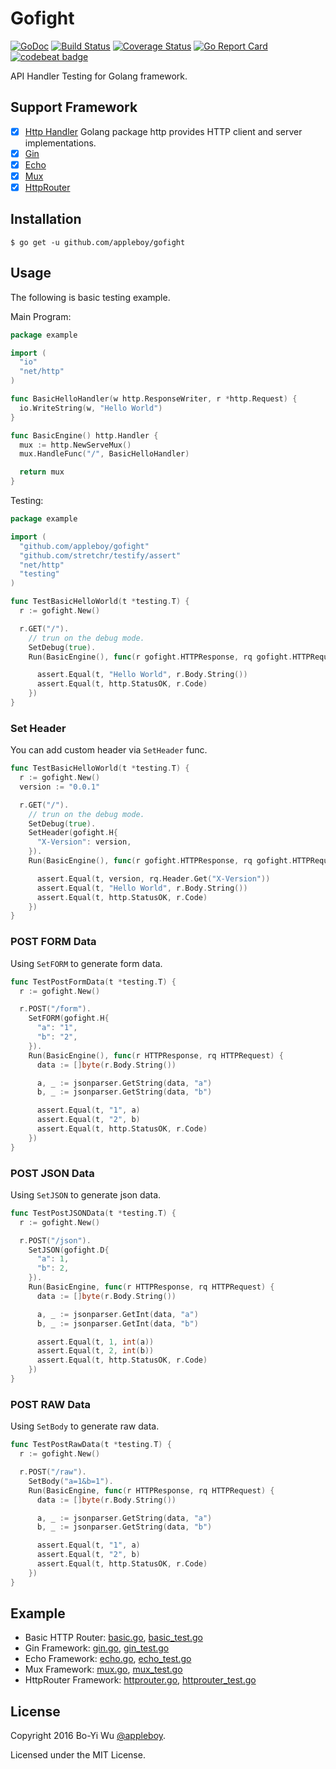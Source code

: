# Gofight

[![GoDoc](https://godoc.org/github.com/appleboy/gin-jwt?status.svg)](https://godoc.org/github.com/appleboy/gin-jwt) [![Build Status](https://travis-ci.org/appleboy/gofight.svg?branch=master)](https://travis-ci.org/appleboy/gofight) [![Coverage Status](https://coveralls.io/repos/github/appleboy/gofight/badge.svg?branch=master)](https://coveralls.io/github/appleboy/gofight?branch=master) [![Go Report Card](https://goreportcard.com/badge/github.com/appleboy/gofight)](https://goreportcard.com/report/github.com/appleboy/gofight) [![codebeat badge](https://codebeat.co/badges/4d8b58ae-67ec-469e-bde6-be3dd336b30d)](https://codebeat.co/projects/github-com-appleboy-gofight)

API Handler Testing for Golang framework.

## Support Framework

* [x] [Http Handler](https://golang.org/pkg/net/http/) Golang package http provides HTTP client and server implementations.
* [x] [Gin](https://github.com/gin-gonic/gin)
* [x] [Echo](https://github.com/labstack/echo)
* [x] [Mux](https://github.com/gorilla/mux)
* [x] [HttpRouter](https://github.com/julienschmidt/httprouter)

## Installation

```
$ go get -u github.com/appleboy/gofight
```

## Usage

The following is basic testing example.

Main Program:

```go
package example

import (
  "io"
  "net/http"
)

func BasicHelloHandler(w http.ResponseWriter, r *http.Request) {
  io.WriteString(w, "Hello World")
}

func BasicEngine() http.Handler {
  mux := http.NewServeMux()
  mux.HandleFunc("/", BasicHelloHandler)

  return mux
}
```

Testing:

```go
package example

import (
  "github.com/appleboy/gofight"
  "github.com/stretchr/testify/assert"
  "net/http"
  "testing"
)

func TestBasicHelloWorld(t *testing.T) {
  r := gofight.New()

  r.GET("/").
    // trun on the debug mode.
    SetDebug(true).
    Run(BasicEngine(), func(r gofight.HTTPResponse, rq gofight.HTTPRequest) {

      assert.Equal(t, "Hello World", r.Body.String())
      assert.Equal(t, http.StatusOK, r.Code)
    })
}
```

### Set Header

You can add custom header via `SetHeader` func.

```go
func TestBasicHelloWorld(t *testing.T) {
  r := gofight.New()
  version := "0.0.1"

  r.GET("/").
    // trun on the debug mode.
    SetDebug(true).
    SetHeader(gofight.H{
      "X-Version": version,
    }).
    Run(BasicEngine(), func(r gofight.HTTPResponse, rq gofight.HTTPRequest) {

      assert.Equal(t, version, rq.Header.Get("X-Version"))
      assert.Equal(t, "Hello World", r.Body.String())
      assert.Equal(t, http.StatusOK, r.Code)
    })
}
```

### POST FORM Data

Using `SetFORM` to generate form data.

```go
func TestPostFormData(t *testing.T) {
  r := gofight.New()

  r.POST("/form").
    SetFORM(gofight.H{
      "a": "1",
      "b": "2",
    }).
    Run(BasicEngine(), func(r HTTPResponse, rq HTTPRequest) {
      data := []byte(r.Body.String())

      a, _ := jsonparser.GetString(data, "a")
      b, _ := jsonparser.GetString(data, "b")

      assert.Equal(t, "1", a)
      assert.Equal(t, "2", b)
      assert.Equal(t, http.StatusOK, r.Code)
    })
}
```

### POST JSON Data

Using `SetJSON` to generate json data.

```go
func TestPostJSONData(t *testing.T) {
  r := gofight.New()

  r.POST("/json").
    SetJSON(gofight.D{
      "a": 1,
      "b": 2,
    }).
    Run(BasicEngine, func(r HTTPResponse, rq HTTPRequest) {
      data := []byte(r.Body.String())

      a, _ := jsonparser.GetInt(data, "a")
      b, _ := jsonparser.GetInt(data, "b")

      assert.Equal(t, 1, int(a))
      assert.Equal(t, 2, int(b))
      assert.Equal(t, http.StatusOK, r.Code)
    })
}
```

### POST RAW Data

Using `SetBody` to generate raw data.

```go
func TestPostRawData(t *testing.T) {
  r := gofight.New()

  r.POST("/raw").
    SetBody("a=1&b=1").
    Run(BasicEngine, func(r HTTPResponse, rq HTTPRequest) {
      data := []byte(r.Body.String())

      a, _ := jsonparser.GetString(data, "a")
      b, _ := jsonparser.GetString(data, "b")

      assert.Equal(t, "1", a)
      assert.Equal(t, "2", b)
      assert.Equal(t, http.StatusOK, r.Code)
    })
}
```

## Example

* Basic HTTP Router: [basic.go](example/basic.go), [basic_test.go](example/basic_test.go)
* Gin Framework: [gin.go](example/gin.go), [gin_test.go](example/gin_test.go)
* Echo Framework: [echo.go](example/echo.go), [echo_test.go](example/echo_test.go)
* Mux Framework: [mux.go](example/mux.go), [mux_test.go](example/mux_test.go)
* HttpRouter Framework: [httprouter.go](example/httprouter.go), [httprouter_test.go](example/httprouter_test.go)

## License

Copyright 2016 Bo-Yi Wu [@appleboy](https://twitter.com/appleboy).

Licensed under the MIT License.
